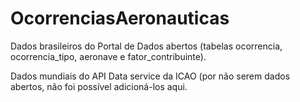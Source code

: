 # OcorrenciasAeronauticas

Dados brasileiros do Portal de Dados abertos (tabelas ocorrencia, ocorrencia_tipo, aeronave e fator_contribuinte).

Dados mundiais do API Data service da ICAO (por não serem dados abertos, não foi possível adicioná-los aqui.
